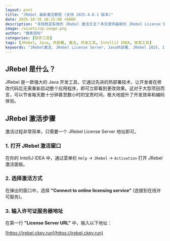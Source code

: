 ```yaml
---
layout: post
title: "JRebel 最新激活教程 (支持 2025.4.0.1 版本)"
date: 2025-10-16 16:15:00 +0800
description: "寻找稳定有效的 JRebel 激活方法？本文提供最新的 JRebel License Server，支持 2025.4.0.1 及以下版本，助你告别繁琐的应用重启，大幅提升 Java 开发效率。"
image: /assets/og-image.png
author: "像素信标"
categories: [软件工具]
tags: [JRebel, Java, 热部署, 激活, 开发工具, IntelliJ IDEA, 效率工具]
keywords: "JRebel激活, JRebel License Server, Java热部署, JRebel 2025, IntelliJ IDEA插件"
---
```


## JRebel 是什么？

JRebel 是一款强大的 Java 开发工具，它通过先进的热部署技术，让开发者在修改代码后无需重新启动整个应用程序，即可立即看到更改效果。这对于大型项目而言，可以节省每天数十分钟甚至数小时的宝贵时间，极大地提升了开发效率和编码体验。

## JRebel 激活步骤

激活过程非常简单，只需要一个 JRebel License Server 地址即可。

### 1. 打开 JRebel 激活窗口

在你的 IntelliJ IDEA 中，通过菜单栏 `Help` -> `JRebel` -> `Activation` 打开 JRebel 激活面板。

### 2. 选择激活方式

在弹出的窗口中，选择 **"Connect to online licensing service"** (连接到在线许可服务)。

### 3. 输入许可证服务器地址

在第一行 **"License Server URL"** 中，输入以下地址：


[https://jrebel.ckey.run](https://jrebel.ckey.run)


